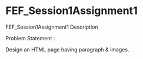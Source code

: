 # FEF_Session1Assignment1
FEF_Session1Assignment1 Description

Problem Statement :

Design an HTML page having paragraph & images.
